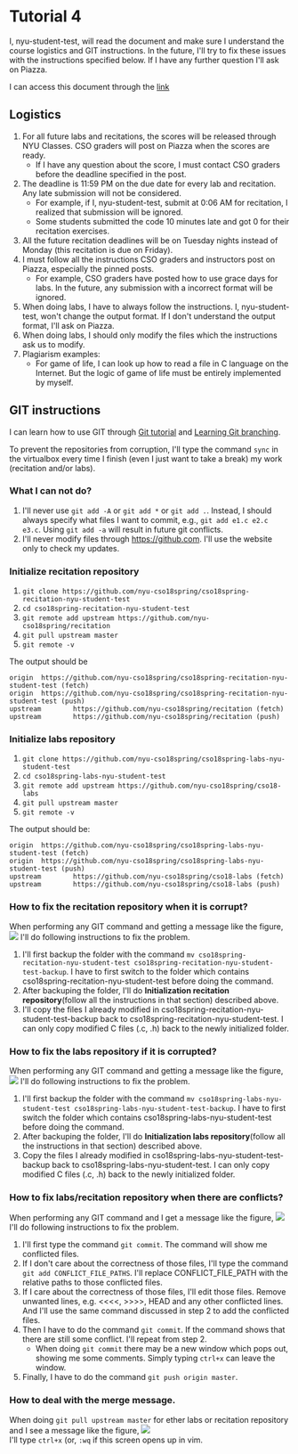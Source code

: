 # Tutorial 4
I, nyu-student-test, will read the document and make sure I understand the course logistics and GIT instructions. In the future, I'll try to fix these issues with the instructions specified below. If I have any further question I'll ask on Piazza.

I can access this document through the [link](https://github.com/nyu-cso18spring/cso18spring-recitation-nyu-student-test/blob/master/r04/CSO_CHEAT_SHEET.md)

## Logistics
1. For all future labs and recitations, the scores will be released through NYU Classes. CSO graders will post on Piazza when the scores are ready. 
   * If I have any question about the score, I must contact CSO graders before the deadline specified in the post.
2. The deadline is 11:59 PM on the due date for every lab and recitation. Any late submission will not be considered.
   * For example, if I, nyu-student-test, submit at 0:06 AM for recitation, I realized that submission will be ignored.
   * Some students submitted the code 10 minutes late and got 0 for their recitation exercises.
3. All the future recitation deadlines will be on Tuesday nights instead of Monday (this recitation is due on Friday).
4. I must follow all the instructions CSO graders and instructors post on Piazza, especially the pinned posts.
   * For example, CSO graders have posted how to use grace days for labs. In the future, any submission with a incorrect format will be ignored. 
5. When doing labs, I have to always follow the instructions. I, nyu-student-test, won't change the output format. If I don't understand the output format, I'll ask on Piazza.
6. When doing labs, I should only modify the files which the instructions ask us to modify.
7. Plagiarism examples:
   * For game of life, I can look up how to read a file in C language on the Internet. But the logic of game of life must be entirely implemented by myself.

## GIT instructions
I can learn how to use GIT through [Git tutorial](https://try.github.io/levels/1/challenges/1) and [Learning Git branching](https://learngitbranching.js.org/).

To prevent the repositories from corruption, I'll type the command `sync` in the virtualbox every time I finish (even I just want to take a break) my work (recitation and/or labs).

### What I can not do?
1. I'll never use `git add -A` or `git add *` or `git add .`. Instead, I should always specify what files I want to commit, e.g., `git add e1.c e2.c e3.c`. Using `git add -a` will result in future git conflicts.
2. I'll never modify files through https://github.com. I'll use the website only to check my updates.

### Initialize recitation repository
1. `git clone https://github.com/nyu-cso18spring/cso18spring-recitation-nyu-student-test`
2. `cd cso18spring-recitation-nyu-student-test`
3. `git remote add upstream https://github.com/nyu-cso18spring/recitation`
4. `git pull upstream master`
5. `git remote -v`  

The output should be  

```
origin  https://github.com/nyu-cso18spring/cso18spring-recitation-nyu-student-test (fetch)
origin  https://github.com/nyu-cso18spring/cso18spring-recitation-nyu-student-test (push)
upstream        https://github.com/nyu-cso18spring/recitation (fetch)
upstream        https://github.com/nyu-cso18spring/recitation (push)
```

### Initialize labs repository
1. `git clone https://github.com/nyu-cso18spring/cso18spring-labs-nyu-student-test`
2. `cd cso18spring-labs-nyu-student-test`
3. `git remote add upstream https://github.com/nyu-cso18spring/cso18-labs`
4. `git pull upstream master`
5. `git remote -v`  

The output should be: 

```
origin  https://github.com/nyu-cso18spring/cso18spring-labs-nyu-student-test (fetch)
origin  https://github.com/nyu-cso18spring/cso18spring-labs-nyu-student-test (push)
upstream        https://github.com/nyu-cso18spring/cso18-labs (fetch)
upstream        https://github.com/nyu-cso18spring/cso18-labs (push)
```

### How to fix the recitation repository when it is corrupt?
When performing any GIT command and getting a message like the figure, ![](https://github.com/nyu-cso18/cso18-recitation/blob/staff/r04/corrupt.png) I'll do following instructions to fix the problem.

1. I'll first backup the folder with the command `mv cso18spring-recitation-nyu-student-test cso18spring-recitation-nyu-student-test-backup`. I have to first switch to the folder which contains cso18spring-recitation-nyu-student-test before doing the command.
2. After backuping the folder, I'll do **Initialization recitation repository**(follow all the instructions in that section) described above.
3. I'll copy the files I already modified in cso18spring-recitation-nyu-student-test-backup back to cso18spring-recitation-nyu-student-test. I can only copy modified C files (.c, .h) back to the newly initialized folder.

### How to fix the labs repository if it is corrupted?
When performing any GIT command and getting a message like the figure, ![](https://github.com/nyu-cso18/cso18-recitation/blob/staff/r04/corrupt.png) I'll do following instructions to fix the problem.

1. I'll first backup the folder with the command `mv cso18spring-labs-nyu-student-test cso18spring-labs-nyu-student-test-backup`. I have to first switch the folder which contains cso18spring-labs-nyu-student-test before doing the command.
2. After backuping the folder, I'll do **Initialization labs repository**(follow all the instructions in that section) described above.
3. Copy the files I already modified in cso18spring-labs-nyu-student-test-backup back to cso18spring-labs-nyu-student-test. I can only copy modified C files (.c, .h) back to the newly initialized folder.

### How to fix labs/recitation repository when there are conflicts?
When performing any GIT command and I get a message like the figure, ![](https://github.com/nyu-cso18/cso18-recitation/blob/staff/r04/conflict.png) I'll do following instructions to fix the problem.

1. I'll first type the command `git commit`. The command will show me conflicted files.
2. If I don't care about the correctness of those files, I'll type the command `git add CONFLICT_FILE_PATHS`. I'll replace CONFLICT\_FILE\_PATH with the relative paths to those conflicted files.
3. If I care about the correctness of those files, I'll edit those files. Remove unwanted lines, e.g. <<<<, >>>>, HEAD and any other conflicted lines. And I'll use the same command discussed in step 2 to add the conflicted files.
4. Then I have to do the command `git commit`. If the command shows that there are still some conflict. I'll repeat from step 2.
   * When doing `git commit` there may be a new window which pops out, showing me some comments. Simply typing `ctrl+x` can leave the window.
5. Finally, I have to do the command `git push origin master`.

### How to deal with the merge message.
When doing `git pull upstream master` for ether labs or recitation repository and I see a message like the figure, ![](https://github.com/nyu-cso18/cso18-recitation/blob/staff/r04/merge.png)   
I'll type `ctrl+x` (or, `:wq`  if this screen opens up in vim.
